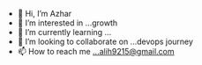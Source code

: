 - 👋 Hi, I’m Azhar
- 👀 I’m interested in ...growth
- 🌱 I’m currently learning ...
- 💞️ I’m looking to collaborate on ...devops journey
- 📫 How to reach me ...alih9215@gmail.com

<!---
alimazhar92/alimazhar92 is a ✨ special ✨ repository because its `README.md` (this file) appears on your GitHub profile.
You can click the Preview link to take a look at your changes.
--->
